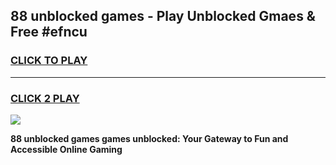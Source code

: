 
## 88 unblocked games - Play Unblocked Gmaes & Free #efncu
<h3>
<a href="https://news.freeplayer.one?title=88_unblocked_games&ref=03M">CLICK TO PLAY</a></h3>
<hr>

<h3>
<a href="https://news.freeplayer.one?title=88_unblocked_games&ref=03M">CLICK 2 PLAY</a>
  
</h3>

<a href="https://news.freeplayer.one?title=88_unblocked_games&ref=03M"><img src="https://clearcache.store/games.png"></a>


**88 unblocked games games unblocked: Your Gateway to Fun and Accessible Online Gaming**
